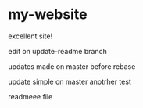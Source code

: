 # my-website

excellent site!


edit on update-readme branch


updates made on master before rebase

update simple on master
anotrher test

readmeee file

